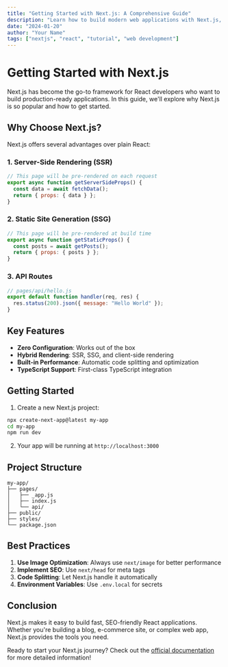 ```yaml
---
title: "Getting Started with Next.js: A Comprehensive Guide"
description: "Learn how to build modern web applications with Next.js, React's most popular framework for production-ready apps."
date: "2024-01-20"
author: "Your Name"
tags: ["nextjs", "react", "tutorial", "web development"]
---
```


# Getting Started with Next.js

Next.js has become the go-to framework for React developers who want to build production-ready applications. In this guide, we'll explore why Next.js is so popular and how to get started.

## Why Choose Next.js?

Next.js offers several advantages over plain React:

### 1. Server-Side Rendering (SSR)

```jsx
// This page will be pre-rendered on each request
export async function getServerSideProps() {
  const data = await fetchData();
  return { props: { data } };
}
```

### 2. Static Site Generation (SSG)

```jsx
// This page will be pre-rendered at build time
export async function getStaticProps() {
  const posts = await getPosts();
  return { props: { posts } };
}
```

### 3. API Routes

```javascript
// pages/api/hello.js
export default function handler(req, res) {
  res.status(200).json({ message: "Hello World" });
}
```

## Key Features

- **Zero Configuration**: Works out of the box
- **Hybrid Rendering**: SSR, SSG, and client-side rendering
- **Built-in Performance**: Automatic code splitting and optimization
- **TypeScript Support**: First-class TypeScript integration

## Getting Started

1. Create a new Next.js project:

```bash
npx create-next-app@latest my-app
cd my-app
npm run dev
```

2. Your app will be running at `http://localhost:3000`

## Project Structure

```
my-app/
├── pages/
│   ├── _app.js
│   ├── index.js
│   └── api/
├── public/
├── styles/
└── package.json
```

## Best Practices

1. **Use Image Optimization**: Always use `next/image` for better performance
2. **Implement SEO**: Use `next/head` for meta tags
3. **Code Splitting**: Let Next.js handle it automatically
4. **Environment Variables**: Use `.env.local` for secrets

## Conclusion

Next.js makes it easy to build fast, SEO-friendly React applications. Whether you're building a blog, e-commerce site, or complex web app, Next.js provides the tools you need.

Ready to start your Next.js journey? Check out the [official documentation](https://nextjs.org/docs) for more detailed information!
